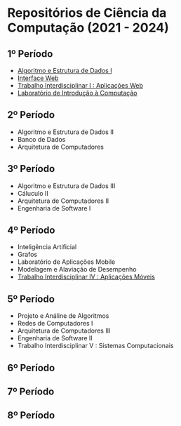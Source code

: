# Repositórios de Ciência da Computação (2021 - 2024)

## 1º Período 
* [Algoritmo e Estrutura de Dados I](https://github.com/joanawoldaynsky/AEDs-I)
* [Interface Web](https://github.com/joanawoldaynsky/Interface-Web)
* [Trabalho Interdisciplinar I : Aplicações Web](https://github.com/joanawoldaynsky/TI-I)
* [Laboratório de Introdução à Computação](https://github.com/joanawoldaynsky/LIP)

## 2º Período
* Algoritmo e Estrutura de Dados II
* Banco de Dados
* Arquitetura de Computadores

## 3º Período
* Algoritmo e Estrutura de Dados III
* Cáluculo II
* Arquitetura de Computadores II
* Engenharia de Software I

## 4º Período
* Inteligência Artificial 
* Grafos
* Laboratório de Aplicações Mobile
* Modelagem e Alaviação de Desempenho
* [Trabalho Interdisciplinar IV : Aplicações Móveis](https://github.com/pedro-prlco/TI4_IniMAOgos)

## 5º Período
* Projeto e Análine de Algoritmos
* Redes de Computadores I
* Arquitetura de Computadores III
* Engenharia de Software II
* Trabalho Interdisciplinar V : Sistemas Computacionais

## 6º Período


## 7º Período


## 8º Período
